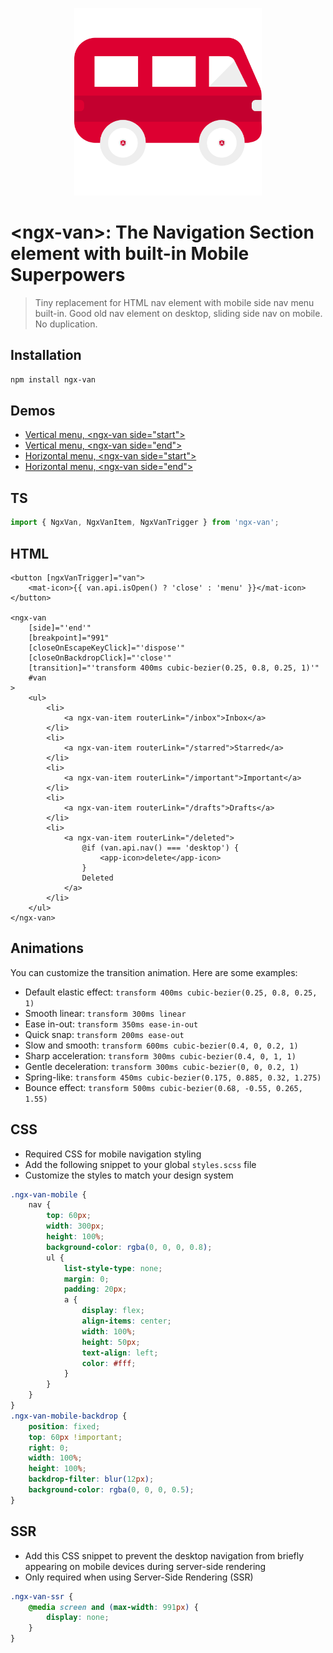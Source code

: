 <p align="center">
 <img width="300px" src="./apps/playground/src/assets/logo.png">
</p>

# \<ngx-van\>: The Navigation Section element with built-in Mobile Superpowers

> Tiny replacement for HTML nav element with mobile side nav menu built-in. Good old nav element on desktop, sliding side nav on mobile. No duplication.

## Installation

```bash
npm install ngx-van
```

## Demos

-   [Vertical menu, \<ngx-van side="start"\>](https://stackblitz.com/edit/angular-ivy-afbbds?file=src/app/app.component.html)
-   [Vertical menu, \<ngx-van side="end"\>](https://stackblitz.com/edit/angular-ivy-51wp1y?file=src%2Fapp%2Fapp.component.html)
-   [Horizontal menu, \<ngx-van side="start"\>](https://stackblitz.com/edit/angular-ivy-yczdag?file=src%2Fapp%2Fapp.component.html)
-   [Horizontal menu, \<ngx-van side="end"\>](https://stackblitz.com/edit/angular-ivy-mqsvwt?file=src%2Fapp%2Fapp.component.html)

## TS

```ts
import { NgxVan, NgxVanItem, NgxVanTrigger } from 'ngx-van';
```

## HTML

```angular
<button [ngxVanTrigger]="van">
    <mat-icon>{{ van.api.isOpen() ? 'close' : 'menu' }}</mat-icon>
</button>

<ngx-van
    [side]="'end'"
    [breakpoint]="991"
    [closeOnEscapeKeyClick]="'dispose'"
    [closeOnBackdropClick]="'close'"
    [transition]="'transform 400ms cubic-bezier(0.25, 0.8, 0.25, 1)'"
    #van
>
    <ul>
        <li>
            <a ngx-van-item routerLink="/inbox">Inbox</a>
        </li>
        <li>
            <a ngx-van-item routerLink="/starred">Starred</a>
        </li>
        <li>
            <a ngx-van-item routerLink="/important">Important</a>
        </li>
        <li>
            <a ngx-van-item routerLink="/drafts">Drafts</a>
        </li>
        <li>
            <a ngx-van-item routerLink="/deleted">
                @if (van.api.nav() === 'desktop') {
                    <app-icon>delete</app-icon>
                }
                Deleted
            </a>
        </li>
    </ul>
</ngx-van>
```

## Animations

You can customize the transition animation. Here are some examples:

-   Default elastic effect: `transform 400ms cubic-bezier(0.25, 0.8, 0.25, 1)`
-   Smooth linear: `transform 300ms linear`
-   Ease in-out: `transform 350ms ease-in-out`
-   Quick snap: `transform 200ms ease-out`
-   Slow and smooth: `transform 600ms cubic-bezier(0.4, 0, 0.2, 1)`
-   Sharp acceleration: `transform 300ms cubic-bezier(0.4, 0, 1, 1)`
-   Gentle deceleration: `transform 300ms cubic-bezier(0, 0, 0.2, 1)`
-   Spring-like: `transform 450ms cubic-bezier(0.175, 0.885, 0.32, 1.275)`
-   Bounce effect: `transform 500ms cubic-bezier(0.68, -0.55, 0.265, 1.55)`

## CSS

-   Required CSS for mobile navigation styling
-   Add the following snippet to your global `styles.scss` file
-   Customize the styles to match your design system

```scss
.ngx-van-mobile {
    nav {
        top: 60px;
        width: 300px;
        height: 100%;
        background-color: rgba(0, 0, 0, 0.8);
        ul {
            list-style-type: none;
            margin: 0;
            padding: 20px;
            a {
                display: flex;
                align-items: center;
                width: 100%;
                height: 50px;
                text-align: left;
                color: #fff;
            }
        }
    }
}
.ngx-van-mobile-backdrop {
    position: fixed;
    top: 60px !important;
    right: 0;
    width: 100%;
    height: 100%;
    backdrop-filter: blur(12px);
    background-color: rgba(0, 0, 0, 0.5);
}
```

## SSR

-   Add this CSS snippet to prevent the desktop navigation from briefly appearing on mobile devices during server-side rendering
-   Only required when using Server-Side Rendering (SSR)

```scss
.ngx-van-ssr {
    @media screen and (max-width: 991px) {
        display: none;
    }
}
```
